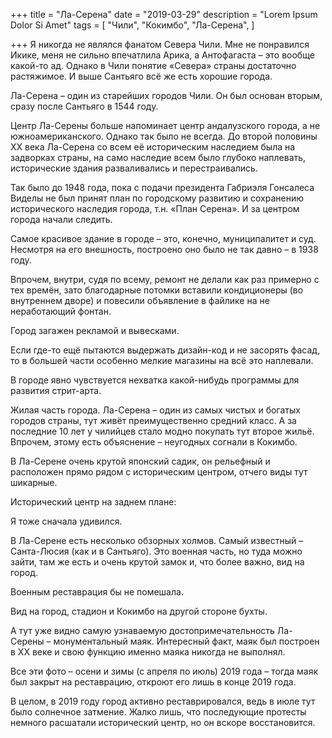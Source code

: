 +++
title = "Ла-Серена"
date = "2019-03-29"
description = "Lorem Ipsum Dolor Si Amet"
tags = [
    "Чили",
    "Кокимбо",
    "Ла-Серена",
]

+++
Я никогда не являлся фанатом Севера Чили. Мне не понравился Икике, меня не сильно впечатлила Арика, а Антофагаста – это вообще какой-то ад. Однако в Чили понятие «Севера» страны достаточно растяжимое. И выше Сантьяго всё же есть хорошие города.


Ла-Серена – один из старейших городов Чили. Он был основан вторым, сразу после Сантьяго в 1544 году.


Центр Ла-Серены больше напоминает центр андалузского города, а не южноамериканского. Однако так было не всегда. До второй половины ХХ века Ла-Серена со всем её историческим наследием была на задворках страны, на само наследие всем было глубоко наплевать, исторические здания разваливались и перестраивались.

Так было до 1948 года, пока с подачи президента Габриэля Гонсалеса Виделы не был принят план по городскому развитию и сохранению исторического наследия города, т.н. «План Серена». И за центром города начали следить.


Самое красивое здание в городе – это, конечно, муниципалитет и суд. Несмотря на его внешность, построено оно было не так давно – в 1938 году.  


Впрочем, внутри, судя по всему, ремонт не делали как раз примерно с тех времён, зато благодарные потомки вставили кондиционеры (во внутреннем дворе) и повесили объявление в файлике на не неработающий фонтан.


Город загажен рекламой и вывесками.


Если где-то ещё пытаются выдержать дизайн-код и не засорять фасад, то в большей части особенно мелкие магазины на всё это наплевали.



В городе явно чувствуется нехватка какой-нибудь программы для развития стрит-арта.



Жилая часть города. Ла-Серена – один из самых чистых и богатых городов страны, тут живёт преимущественно средний класс. А за последние 10 лет у чилийцев стало модно покупать тут второе жильё. Впрочем, этому есть объяснение – неугодных согнали в Кокимбо.


В Ла-Серене очень крутой японский садик, он рельефный и расположен прямо рядом с историческим центром, отчего виды тут шикарные.





Исторический центр на заднем плане:


Я тоже сначала удивился.








В Ла-Серене есть несколько обзорных холмов. Самый известный – Санта-Люсия (как и в Сантьяго). Это военная часть, но туда можно зайти, там же есть и очень крутой замок и, что более важно, вид на город.



Военным реставрация бы не помешала.



Вид на город, стадион и Кокимбо на другой стороне бухты.


А тут уже видно самую узнаваемую достопримечательность Ла-Серены – монументальный маяк. Интересный факт, маяк был построен в ХХ веке и свою функцию именно маяка никогда не выполнял.


Все эти фото – осени и зимы (с апреля по июль) 2019 года – тогда маяк был закрыт на реставрацию, откроют его лишь в конце 2019 года.


В целом, в 2019 году город активно реставрировался, ведь в июле тут было солнечное затмение. Жалко лишь, что последующие протесты немного расшатали исторический центр, но он вскоре восстановится.
